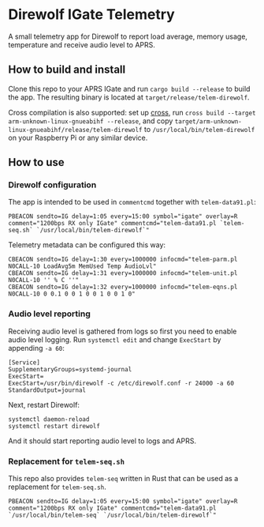 # Direwolf IGate Telemetry

A small telemetry app for Direwolf to report load average, memory usage, temperature and receive audio level to APRS.

## How to build and install

Clone this repo to your APRS IGate and run `cargo build --release` to build the app. The resulting binary is located at `target/release/telem-direwolf`.

Cross compilation is also supported: set up [cross](https://github.com/cross-rs/cross), run `cross build --target arm-unknown-linux-gnueabihf --release`, and copy `target/arm-unknown-linux-gnueabihf/release/telem-direwolf` to `/usr/local/bin/telem-direwolf` on your Raspberry Pi or any similar device.

## How to use

### Direwolf configuration

The app is intended to be used in `commentcmd` together with `telem-data91.pl`:

```
PBEACON sendto=IG delay=1:05 every=15:00 symbol="igate" overlay=R comment="1200bps RX only IGate" commentcmd="telem-data91.pl `telem-seq.sh` `/usr/local/bin/telem-direwolf`"
```

Telemetry metadata can be configured this way:

```
CBEACON sendto=IG delay=1:30 every=1000000 infocmd="telem-parm.pl N0CALL-10 LoadAvg5m MemUsed Temp AudioLvl"
CBEACON sendto=IG delay=1:31 every=1000000 infocmd="telem-unit.pl N0CALL-10 '' % C ''"
CBEACON sendto=IG delay=1:32 every=1000000 infocmd="telem-eqns.pl N0CALL-10 0 0.1 0 0 1 0 0 1 0 0 1 0"
```

### Audio level reporting

Receiving audio level is gathered from logs so first you need to enable audio level logging. Run `systemctl edit` and change `ExecStart` by appending `-a 60`:

```
[Service]
SupplementaryGroups=systemd-journal
ExecStart=
ExecStart=/usr/bin/direwolf -c /etc/direwolf.conf -r 24000 -a 60
StandardOutput=journal
```

Next, restart Direwolf:

```
systemctl daemon-reload
systemctl restart direwolf
```

And it should start reporting audio level to logs and APRS.

### Replacement for `telem-seq.sh`

This repo also provides `telem-seq` written in Rust that can be used as a replacement for `telem-seq.sh`.

```
PBEACON sendto=IG delay=1:05 every=15:00 symbol="igate" overlay=R comment="1200bps RX only IGate" commentcmd="telem-data91.pl `/usr/local/bin/telem-seq` `/usr/local/bin/telem-direwolf`"
```
